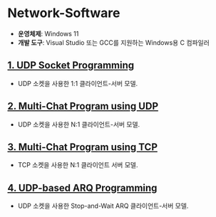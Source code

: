 # Network-Software
* **운영체제**: Windows 11
* **개발 도구**: Visual Studio 또는 GCC를 지원하는 Windows용 C 컴파일러
## [1. UDP Socket Programming](https://github.com/qkrdudwls/Network-Software/tree/main/UDP%20Socket%20Programming)
* UDP 소켓을 사용한 1:1 클라이언트-서버 모델.
## [2. Multi-Chat Program using UDP](https://github.com/qkrdudwls/Network-Software/tree/main/Multi-Chat%20Program%20using%20UDP)
* UDP 소켓을 사용한 N:1 클라이언트-서버 모델.
## [3. Multi-Chat Program using TCP](https://github.com/qkrdudwls/Network-Software/tree/main/Multi-Chat%20Program%20using%20TCP)
* TCP 소켓을 사용한 N:1 클라이언트 서버 모델.
## [4. UDP-based ARQ Programming](https://github.com/qkrdudwls/Network-Software/tree/main/UDP-based%20ARQ%20Programming)
* UDP 소켓을 사용한 Stop-and-Wait ARQ 클라이언트-서버 모델.

